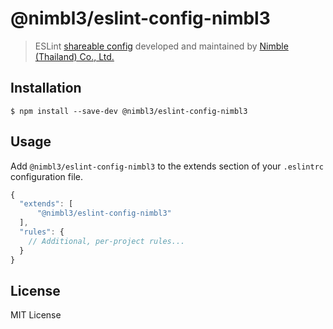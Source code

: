 # @nimbl3/eslint-config-nimbl3

> ESLint [shareable config](http://eslint.org/docs/developer-guide/shareable-configs.html) developed and maintained by [Nimble (Thailand) Co., Ltd.](https://www.nimbl3.com/)

## Installation

```
$ npm install --save-dev @nimbl3/eslint-config-nimbl3
```

## Usage

Add `@nimbl3/eslint-config-nimbl3` to the extends section of your `.eslintrc` configuration file.

```js
{
  "extends": [
      "@nimbl3/eslint-config-nimbl3"
  ],
  "rules": {
    // Additional, per-project rules...
  }
}
```

## License

MIT License


